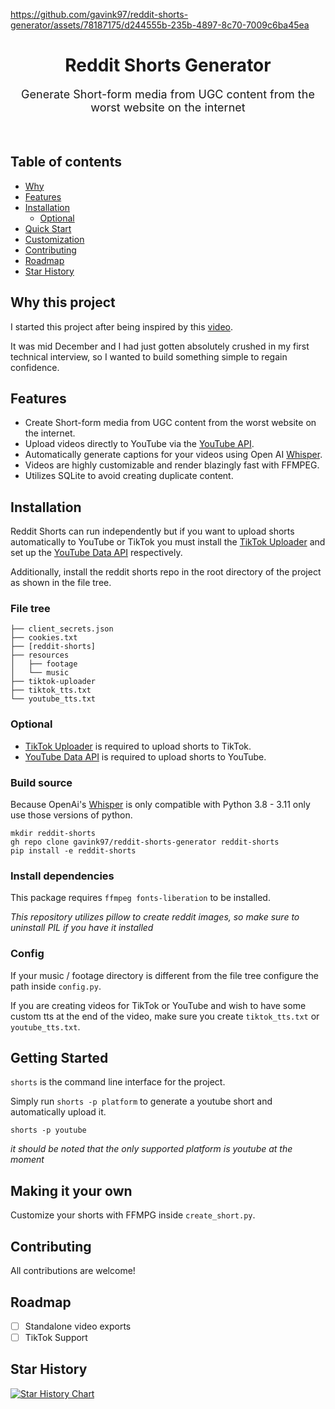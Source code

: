 https://github.com/gavink97/reddit-shorts-generator/assets/78187175/d244555b-235b-4897-8c70-7009c6ba45ea

<h1 align="center">Reddit Shorts Generator</h1>
<p align="center" style="font-size: large;">Generate Short-form media from UGC
content from the worst website on the internet</p> <br>

## Table of contents
- [Why](#why-this-project)
- [Features](#features)
- [Installation](#installation)
    - [Optional](#optional)
- [Quick Start](#getting-started)
- [Customization](#making-it-your-own)
- [Contributing](#contributing)
- [Roadmap](#roadmap)
- [Star History](#star-history)


## Why this project
I started this project after being inspired by this
[video](https://youtu.be/_BsgckzDeRI?si=p18GIlR5urz-Pues).

It was mid December and I had just gotten absolutely crushed
in my first technical interview, so I wanted to build
something simple to regain confidence.


## Features
- Create Short-form media from UGC content from the worst website on the
  internet.
- Upload videos directly to YouTube via the [YouTube
  API](https://developers.google.com/youtube/v3).
- Automatically generate captions for your videos using Open AI
  [Whisper](https://github.com/openai/whisper).
- Videos are highly customizable and render blazingly fast with FFMPEG.
- Utilizes SQLite to avoid creating duplicate content.


## Installation
Reddit Shorts can run independently but if you want to upload shorts
automatically to YouTube or TikTok you must install the [TikTok
Uploader](https://github.com/wkaisertexas/tiktok-uploader) and set up the
[YouTube Data API](https://developers.google.com/youtube/v3) respectively.

Additionally, install the reddit shorts repo in the root directory of the
project as shown in the file tree.

### File tree

```
├── client_secrets.json
├── cookies.txt
├── [reddit-shorts]
├── resources
│   ├── footage
│   └── music
├── tiktok-uploader
├── tiktok_tts.txt
└── youtube_tts.txt
```

### Optional
- [TikTok Uploader](https://github.com/wkaisertexas/tiktok-uploader) is required to upload shorts to TikTok.
- [YouTube Data API](https://developers.google.com/youtube/v3) is required to upload shorts to YouTube.

### Build source
Because OpenAi's [Whisper](https://github.com/openai/whisper) is only compatible
with Python 3.8 - 3.11 only use those versions of python.

```
mkdir reddit-shorts
gh repo clone gavink97/reddit-shorts-generator reddit-shorts
pip install -e reddit-shorts
```

### Install dependencies
This package requires `ffmpeg fonts-liberation` to be installed.

*This repository utilizes pillow to create reddit images, so make sure to
uninstall PIL if you have it installed*

### Config
If your music / footage directory is different from the file tree configure the
path inside `config.py`.

If you are creating videos for TikTok or YouTube and wish to have some custom
tts at the end of the video, make sure you
create `tiktok_tts.txt` or `youtube_tts.txt`.


## Getting Started
`shorts` is the command line interface for the project. 

Simply run `shorts -p platform` to generate a youtube short and automatically
upload it.

`shorts -p youtube`

*it should be noted that the only supported platform is youtube at
the moment*


## Making it your own
Customize your shorts with FFMPG inside `create_short.py`.


## Contributing
All contributions are welcome!

## Roadmap

- [ ] Standalone video exports
- [ ] TikTok Support

## Star History

[![Star History Chart](https://api.star-history.com/svg?repos=gavink97/reddit-shorts-generator&type=Date)](https://star-history.com/#gavink97/reddit-shorts-generator&Date)
